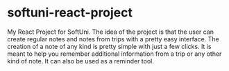 # softuni-react-project
My React Project for SoftUni.
The idea of the project is that the user can create regular notes and notes from trips with a pretty easy interface.
The creation of a note of any kind is pretty simple with just a few clicks.
It is meant to help you remember additional information from a trip or any other kind of note. It can also be used as a reminder tool.